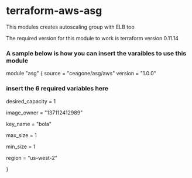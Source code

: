 # terraform-aws-asg

This modules creates autoscaling group with ELB too

The required version for this module to work is terraform version 0.11.14

### A sample below is how you can insert the varaibles to use this module

module "asg" {
  source  = "ceagone/asg/aws"
  version = "1.0.0"
  ### insert the 6 required variables here
  
  desired_capacity = 1
  
  image_owner = "137112412989"
  
  key_name = "bola"
  
  max_size = 1
  
  min_size = 1
  
  region = "us-west-2"
 
}
